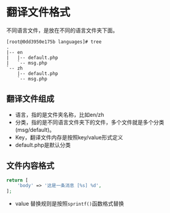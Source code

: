 # 翻译文件格式

不同语言文件，是放在不同的语言文件夹下面。

```
[root@0dd3950e175b languages]# tree 
.
|-- en
|   |-- default.php
|   `-- msg.php
`-- zh
    |-- default.php
    `-- msg.php
```
    
## 翻译文件组成

- 语言，指的是文件夹名称，比如en/zh
- 分类，指的是不同语言文件夹下的文件，多个文件就是多个分类(msg/default)。
- Key，翻译文件内存是按照key/value形式定义
- default.php是默认分类

## 文件内容格式

```php
return [
    'body' => '这是一条消息 [%s] %d',
];
```

- value 替换规则是按照`sprintf()`函数格式替换

